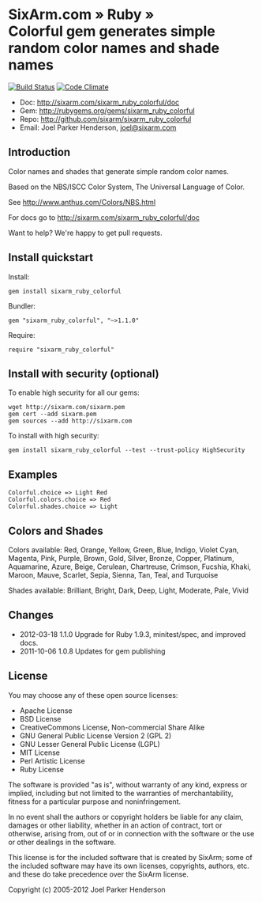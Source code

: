 # SixArm.com » Ruby » <br> Colorful gem generates simple random color names and shade names

[![Build Status](https://travis-ci.org/SixArm/sixarm_ruby_colorful.png)](https://travis-ci.org/SixArm/sixarm_ruby_colorful_bravo)
[![Code Climate](https://codeclimate.com/github/SixArm/sixarm_ruby_colorful.png)](https://codeclimate.com/github/SixArm/sixarm_ruby_colorful)

* Doc: <http://sixarm.com/sixarm_ruby_colorful/doc>
* Gem: <http://rubygems.org/gems/sixarm_ruby_colorful>
* Repo: <http://github.com/sixarm/sixarm_ruby_colorful>
* Email: Joel Parker Henderson, <joel@sixarm.com>


## Introduction

Color names and shades that generate simple random color names.

Based on the NBS/ISCC Color System, The Universal Language of Color.

See http://www.anthus.com/Colors/NBS.html

For docs go to <http://sixarm.com/sixarm_ruby_colorful/doc>

Want to help? We're happy to get pull requests.


## Install quickstart

Install:

    gem install sixarm_ruby_colorful

Bundler:

    gem "sixarm_ruby_colorful", "~>1.1.0"

Require:

    require "sixarm_ruby_colorful"


## Install with security (optional)

To enable high security for all our gems:

    wget http://sixarm.com/sixarm.pem
    gem cert --add sixarm.pem
    gem sources --add http://sixarm.com

To install with high security:

    gem install sixarm_ruby_colorful --test --trust-policy HighSecurity


## Examples

    Colorful.choice => Light Red
    Colorful.colors.choice => Red
    Colorful.shades.choice => Light


## Colors and Shades

Colors available:
  Red, Orange, Yellow, Green, Blue, Indigo, Violet
  Cyan, Magenta, Pink, Purple, Brown,
  Gold, Silver, Bronze, Copper, Platinum,
  Aquamarine, Azure, Beige, Cerulean,
  Chartreuse, Crimson, Fucshia, Khaki, 
  Maroon, Mauve, Scarlet, Sepia, 
  Sienna, Tan, Teal,  and Turquoise

Shades available: 
  Brilliant, Bright, Dark, Deep, Light,
  Moderate, Pale, Vivid


## Changes

* 2012-03-18 1.1.0 Upgrade for Ruby 1.9.3, minitest/spec, and improved docs.
* 2011-10-06 1.0.8 Updates for gem publishing


## License

You may choose any of these open source licenses:

  * Apache License
  * BSD License
  * CreativeCommons License, Non-commercial Share Alike
  * GNU General Public License Version 2 (GPL 2)
  * GNU Lesser General Public License (LGPL)
  * MIT License
  * Perl Artistic License
  * Ruby License

The software is provided "as is", without warranty of any kind, 
express or implied, including but not limited to the warranties of 
merchantability, fitness for a particular purpose and noninfringement. 

In no event shall the authors or copyright holders be liable for any 
claim, damages or other liability, whether in an action of contract, 
tort or otherwise, arising from, out of or in connection with the 
software or the use or other dealings in the software.

This license is for the included software that is created by SixArm;
some of the included software may have its own licenses, copyrights, 
authors, etc. and these do take precedence over the SixArm license.

Copyright (c) 2005-2012 Joel Parker Henderson
